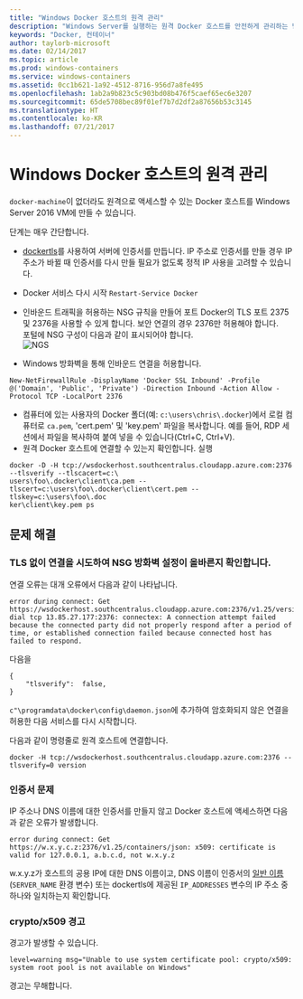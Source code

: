 ```yaml
---
title: "Windows Docker 호스트의 원격 관리"
description: "Windows Server를 실행하는 원격 Docker 호스트를 안전하게 관리하는 방법"
keywords: "Docker, 컨테이너"
author: taylorb-microsoft
ms.date: 02/14/2017
ms.topic: article
ms.prod: windows-containers
ms.service: windows-containers
ms.assetid: 0cc1b621-1a92-4512-8716-956d7a8fe495
ms.openlocfilehash: 1ab2a9b823c5c903bd08b476f5caef65ec6e3207
ms.sourcegitcommit: 65de5708bec89f01ef7b7d2df2a87656b53c3145
ms.translationtype: HT
ms.contentlocale: ko-KR
ms.lasthandoff: 07/21/2017
---
```

# Windows Docker 호스트의 원격 관리

`docker-machine`이 없더라도 원격으로 액세스할 수 있는 Docker 호스트를 Windows Server 2016 VM에 만들 수 있습니다.

단계는 매우 간단합니다.

* [dockertls](https://hub.docker.com/r/stefanscherer/dockertls-windows/)를 사용하여 서버에 인증서를 만듭니다. IP 주소로 인증서를 만들 경우 IP 주소가 바뀔 때 인증서를 다시 만들 필요가 없도록 정적 IP 사용을 고려할 수 있습니다.

* Docker 서비스 다시 시작 `Restart-Service Docker`
* 인바운드 트래픽을 허용하는 NSG 규칙을 만들어 포트 Docker의 TLS 포트 2375 및 2376을 사용할 수 있게 합니다. 보안 연결의 경우 2376만 허용해야 합니다.  
  포털에 NSG 구성이 다음과 같이 표시되어야 합니다.  
  ![NGS](media/nsg.png)  
  
* Windows 방화벽을 통해 인바운드 연결을 허용합니다. 
```
New-NetFirewallRule -DisplayName 'Docker SSL Inbound' -Profile @('Domain', 'Public', 'Private') -Direction Inbound -Action Allow -Protocol TCP -LocalPort 2376
```
* 컴퓨터에 있는 사용자의 Docker 폴더(예: `c:\users\chris\.docker`)에서 로컬 컴퓨터로 `ca.pem`, 'cert.pem' 및 'key.pem' 파일을 복사합니다. 예를 들어, RDP 세션에서 파일을 복사하여 붙여 넣을 수 있습니다(Ctrl+C, Ctrl+V). 
* 원격 Docker 호스트에 연결할 수 있는지 확인합니다. 실행
```
docker -D -H tcp://wsdockerhost.southcentralus.cloudapp.azure.com:2376 --tlsverify --tlscacert=c:\
users\foo\.docker\client\ca.pem --tlscert=c:\users\foo\.docker\client\cert.pem --tlskey=c:\users\foo\.doc
ker\client\key.pem ps
```


## 문제 해결
### TLS 없이 연결을 시도하여 NSG 방화벽 설정이 올바른지 확인합니다.
연결 오류는 대개 오류에서 다음과 같이 나타납니다.
```
error during connect: Get https://wsdockerhost.southcentralus.cloudapp.azure.com:2376/v1.25/version: dial tcp 13.85.27.177:2376: connectex: A connection attempt failed because the connected party did not properly respond after a period of time, or established connection failed because connected host has failed to respond.
```

다음을 
```
{
    "tlsverify":  false,
}
```
`c"\programdata\docker\config\daemon.json`에 추가하여 암호화되지 않은 연결을 허용한 다음 서비스를 다시 시작합니다.

다음과 같이 명령줄로 원격 호스트에 연결합니다.
```
docker -H tcp://wsdockerhost.southcentralus.cloudapp.azure.com:2376 --tlsverify=0 version
```

### 인증서 문제
IP 주소나 DNS 이름에 대한 인증서를 만들지 않고 Docker 호스트에 액세스하면 다음과 같은 오류가 발생합니다.
```
error during connect: Get https://w.x.y.c.z:2376/v1.25/containers/json: x509: certificate is valid for 127.0.0.1, a.b.c.d, not w.x.y.z
```
w.x.y.z가 호스트의 공용 IP에 대한 DNS 이름이고, DNS 이름이 인증서의 [일반 이름](https://www.ssl.com/faqs/common-name/)(`SERVER_NAME` 환경 변수) 또는 dockertls에 제공된 `IP_ADDRESSES` 변수의 IP 주소 중 하나와 일치하는지 확인합니다.

### crypto/x509 경고
경고가 발생할 수 있습니다. 
```
level=warning msg="Unable to use system certificate pool: crypto/x509: system root pool is not available on Windows"
```
경고는 무해합니다.
